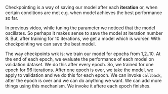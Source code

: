 Checkpointing is a way of saving our model after each **iteration** or, when certain conditions are met e.g. when model achieves the best performance so far.

In previous video, while tuning the parameter we noticed that the model oscillates. So perhaps it makes sense to save the model at iteration number 8. But, after training for 10 iterations, we get a model which is worser. With checkpointing we can save the best model. 

The way checkpoints wrk is: we train our model for epochs from 1,2..10. At the end of each epoch, we evaluate the performance of each model on validation dataset. We do this after every epoch. So, we trained for one epoch for 96 iterations. After one epoch is over, we take the model, we apply to validation and we do this for each epoch. We can invoke `callback`, after the epoch is over and we can do anything we want. We can add more things using this mechanism. We invoke it aftere each epoch finishes. 